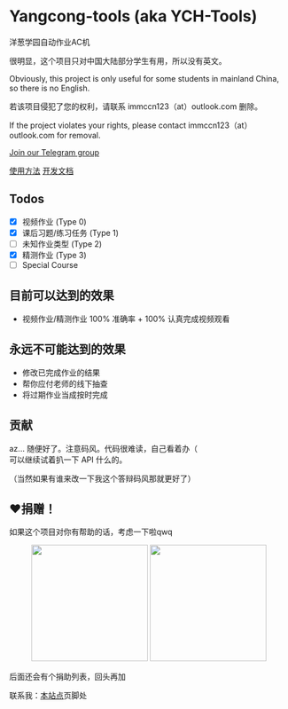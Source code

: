 # Yangcong-tools (aka YCH-Tools)

洋葱学园自动作业AC机

很明显，这个项目只对中国大陆部分学生有用，所以没有英文。

Obviously, this project is only useful for some students in mainland China, so there is no English.

若该项目侵犯了您的权利，请联系 immccn123（at）outlook.com 删除。

If the project violates your rights, please contact immccn123（at）outlook.com for removal.

[Join our Telegram group](https://t.me/+3Crz6ciu5ABjZWU1)

[使用方法](docs/usage.md) [开发文档](docs/development.md)

## Todos
- [X] 视频作业 (Type 0)
- [X] 课后习题/练习任务 (Type 1)
- [ ] 未知作业类型 (Type 2)
- [X] 精测作业 (Type 3)
- [ ] Special Course

## 目前可以达到的效果
- 视频作业/精测作业 100% 准确率 + 100% 认真完成视频观看

## 永远不可能达到的效果
- 修改已完成作业的结果
- 帮你应付老师的线下抽查
- 将过期作业当成按时完成

## 贡献
az... 随便好了。注意码风。代码很难读，自己看着办（\
可以继续试着扒一下 API 什么的。

（当然如果有谁来改一下我这个答辩码风那就更好了）

## ❤捐赠！
如果这个项目对你有帮助的话，考虑一下啦qwq

<figure class="half">
<img src="https://static-cdn.immccn123.xyz/sponser-ali.jpg" width="210">
<img src="https://static-cdn.immccn123.xyz/sponser-wec.png" width="210">
</figure>

后面还会有个捐助列表，回头再加

联系我：[本站点](https://immccn123.xyz)页脚处
